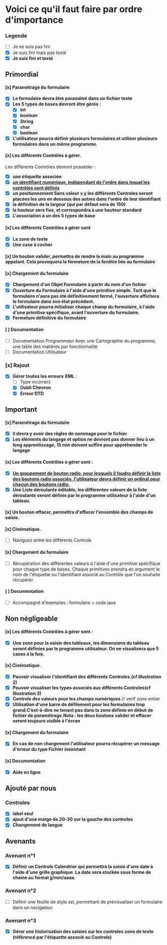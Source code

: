 # Voici ce qu'il faut faire par ordre d'importance
### Legende
- [ ] Je ne suis pas fini
- [x] Je suis fini mais pas testé
- [x] **Je suis fini et testé**

## Primordial
#### [x] Paramétrage du formulaire
- [x] **Le formulaire devra être paramétré dans un fichier texte**
- [x] **Les 5 types de bases devront être gérés :**
	- [x] **int**
	- [x] **boolean**
	- [x] **String**
	- [x] **char**
	- [x] **boolean**
- [x] **L'utilisateur pourra définir plusieurs formulaires et utiliser plusieurs formulaires dans un même programme.**

#### [x] Les différents Contrôles à gérer.
Les différents Contrôles devront posséder :
- [x] **une étiquette associée**
- [x] <u>**un  identifiant numérique, indépendant de l'ordre dans lequel les contrôles sont définis**</u>
- [x] **un positionnement Sans valeur x y les différents Controles seront placées les uns en dessous des autres dans l'ordre de leur identifiant**
- [x] **la définition de la largeur (qui par défaut sera de 150)**
- [x] **la hauteur sera fixe, et correspondra à une hauteur standard**
- [x] **L'association à un des 5 types de base**

#### [x] Les différents Contrôles à gérer sont
- [x] **La zone de texte**
- [x] **Une case à cocher**

#### [x] Un  bouton  valider,  permettra  de  rendre  la main  au  programme  appelant.  Cela  provoquera  la fermeture de la fenêtre liée au formulaire
#### [x] Chargement du formulaire
- [x] **Chargement d'un Objet Formulaire à partir du nom d'un fichier**
- [x] **Ouverture du Formulaire à l'aide d'une primitive simple. Tant  que  le  formulaire  n'aura  pas  été  définitivement  fermé,  l'ouverture affichera le formulaire dans son état précédent.**
- [x] **L'utilisateur  pourra  initialiser  chaque  champ  du  formulaire,  à  l'aide  d'une  primitive spécifique, avant l'ouverture du formulaire.**
- [x] **Fermeture définitive du formulaire**

#### [ ] Documentation
- [ ] Documentation Programmeur Avec une Cartographie du programme, une table des matières par fonctionnalité
- [ ] Documentation Utilisateur

### [x] Rajout
- [x] **Gérer toutes les erreurs XML** :
	- [ ] Type incorrect
	- [x] **Oubli Chevron**
	- [x] **Erreur DTD**

## Important

#### [x] Paramétrage du formulaire
- [x] **Il devra y avoir des règles de nommage pour le fichier**
- [x] **Les éléments du langage et option ne devront pas donner lieu à un long apprentissage, 15 min doivent suffire pour appréhender le langage**

#### [x] Les différents Contrôles à gérer sont :
- [x] <u>**Un groupement de bouton radio, pour lesquels il faudra définir la liste des boutons radio associés, l'utilisateur devra définir un ordinal pour chacun des boutons radio.**</u>
- [x] **Une Liste déroulante éditable, les différentes valeurs de la liste déroulante seront définis par le programme utilisateur à l'aide d'un tableau.**

#### [x] Un bouton effacer, permettra d'effacer l'ensemble des champs de saisie.

#### [x] Cinématique.
- [ ] Naviguez entre les différents Controle

#### [x] Chargement du formulaire
- [ ] Récupération des différentes valeurs à l'aide d'une primitive spécifique pour chaque type de bases. Chaque primitives prendra en argument le nom de l'étiquette ou l'identifiant associé au Contrôle que l'on souhaite récupérer.

#### [ ] Documentation
- [ ] Accompagné d'exemples : formulaire + code java

## Non négligeable

#### [x] Les différents Contrôles à gérer sont :
- [x] **Une zone pour la saisie des tableaux, les dimensions du tableau seront définies par le programme utilisateur. On ne visualisera que 5 cases à la fois.**

#### [x] Cinématique.
- [x] **Pouvoir visualiser l'identifiant des différents Controles.(cf illustration 2)**
- [x] **Pouvoir visualiser les types associés aux différents Controles(cf Illustration 3)**
- [x] **Controle des valeurs pour les champs numériques** // verif zone entier
- [x] **Utilisation d'une barre de défilement pour les formulaires trop grand.C’est-à-dire ne tenant pas dans la zone définie en début de fichier de paramétrage.Nota : les deux boutons valider et effacer seront toujours visible à l'écran**

#### [x] Chargement du formulaire
- [x] **En cas de non chargement l'utilisateur pourra récupérer un message d'erreur du type
Fichier inexistant**

#### [x] Documentation
- [x] **Aide en ligne**

## Ajouté par nous
### Controles
- [x] **label seul**
- [x] **ajout d'une marge de 20-30 sur la gauche des controles**
- [x] **Changement de langue**

## Avenants
### Avenant n°1
- [x] **Définir un Controle Calendrier qui permettra la saisie d'une date à l'aide d'une grille graphique. La date sera stockée sous forme de chaine au format jj/mm/aaaa.**
### Avenant n°2
- [ ] Définir une feuille de style xsl, permettant de prévisualiser un formulaire dans un navigateur.
### Avenant n°3
- [x] **Gérer une historisation des saisies sur les controles zone de texte (référencé par l'étiquette associé au Controle)**
